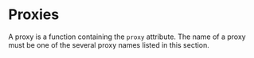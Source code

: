 # Proxies

A proxy is a function containing the `proxy` attribute. The name of a proxy must be one of the several proxy names listed in this section.